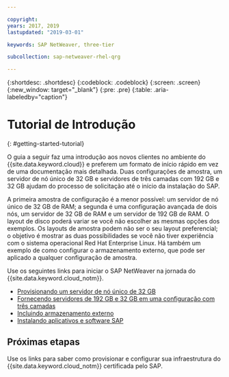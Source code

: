 ```yaml
---

copyright:
years: 2017, 2019
lastupdated: "2019-03-01"

keywords: SAP NetWeaver, three-tier

subcollection: sap-netweaver-rhel-qrg

---
```


{:shortdesc: .shortdesc}
{:codeblock: .codeblock}
{:screen: .screen}
{:new_window: target="_blank"}
{:pre: .pre}
{:table: .aria-labeledby="caption"}

# Tutorial de Introdução
{: #getting-started-tutorial}

O guia a seguir faz uma introdução aos novos clientes no ambiente do {{site.data.keyword.cloud}} e preferem um formato de início rápido em vez de uma documentação mais detalhada. Duas configurações de amostra, um servidor de nó único de 32 GB e servidores de três camadas com 192 GB e 32 GB ajudam do processo de solicitação até o início da instalação do SAP.

A primeira amostra de configuração é a menor possível: um servidor de nó único de 32 GB de RAM; a segunda é uma configuração avançada de dois nós, um servidor de 32 GB de RAM e um servidor de 192 GB de RAM. O layout de disco poderá variar se você não escolher as mesmas opções dos exemplos. Os layouts de amostra podem não ser o seu layout preferencial; o objetivo é mostrar
as duas possibilidades se você não tiver experiência com o sistema operacional Red Hat Enterprise Linux. Há também um exemplo de
como configurar o armazenamento externo, que pode ser aplicado a qualquer configuração de amostra.

Use os seguintes links para iniciar o SAP NetWeaver na jornada do {{site.data.keyword.cloud_notm}}.

  * [Provisionando um servidor de nó único de 32 GB](/docs/infrastructure/sap-netweaver-rhel-qrg?topic=sap-netweaver-rhel-qrg-provisioning-a-32-gb-single-node-server#install_32GB)
  * [Fornecendo servidores de 192 GB e 32 GB em uma configuração com três camadas](/docs/infrastructure/sap-netweaver-rhel-qrg?topic=sap-netweaver-rhel-qrg-install-256GB#install-256GB)
  * [Incluindo
armazenamento externo](/docs/infrastructure/sap-netweaver-rhel-qrg?topic=sap-netweaver-rhel-qrg-storage#storage)
  * [Instalando
aplicativos e software SAP](/docs/infrastructure/sap-netweaver-rhel-qrg?topic=sap-netweaver-rhel-qrg-install_landscape#install_landscape)

## Próximas etapas

Use os links para saber como provisionar e configurar sua infraestrutura do {{site.data.keyword.cloud_notm}} certificada pelo SAP.
